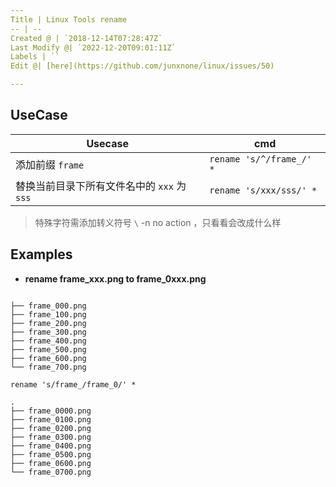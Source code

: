 ```yaml
---
Title | Linux Tools rename
-- | --
Created @ | `2018-12-14T07:28:47Z`
Last Modify @| `2022-12-20T09:01:11Z`
Labels | ``
Edit @| [here](https://github.com/junxnone/linux/issues/50)

---
```

## UseCase


Usecase | cmd
-- | --
添加前缀 `frame` | `rename 's/^/frame_/' *`
替换当前目录下所有文件名中的 `xxx` 为 `sss` | `rename 's/xxx/sss/' *`

> 特殊字符需添加转义符号 `\`
> -n  no action ，只看看会改成什么样


## Examples

- **rename frame_xxx.png to frame_0xxx.png**

```

├── frame_000.png
├── frame_100.png
├── frame_200.png
├── frame_300.png
├── frame_400.png
├── frame_500.png
├── frame_600.png
└── frame_700.png
```

```
rename 's/frame_/frame_0/' *
```
```
.
├── frame_0000.png
├── frame_0100.png
├── frame_0200.png
├── frame_0300.png
├── frame_0400.png
├── frame_0500.png
├── frame_0600.png
└── frame_0700.png
```

